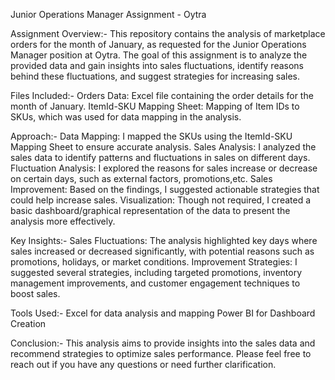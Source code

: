 Junior Operations Manager Assignment - Oytra

Assignment Overview:-
This repository contains the analysis of marketplace orders for the month of January, as requested for the Junior Operations Manager position at Oytra.
The goal of this assignment is to analyze the provided data and gain insights into sales fluctuations, identify reasons behind these fluctuations, and suggest strategies for increasing sales.

Files Included:-
Orders Data: Excel file containing the order details for the month of January.
ItemId-SKU Mapping Sheet: Mapping of Item IDs to SKUs, which was used for data mapping in the analysis.

Approach:-
Data Mapping: I mapped the SKUs using the ItemId-SKU Mapping Sheet to ensure accurate analysis.
Sales Analysis: I analyzed the sales data to identify patterns and fluctuations in sales on different days.
Fluctuation Analysis: I explored the reasons for sales increase or decrease on certain days, such as external factors, promotions,etc.
Sales Improvement: Based on the findings, I suggested actionable strategies that could help increase sales.
Visualization: Though not required, I created a basic dashboard/graphical representation of the data to present the analysis more effectively.

Key Insights:-
Sales Fluctuations: The analysis highlighted key days where sales increased or decreased significantly, with potential reasons such as promotions, holidays, or market conditions.
Improvement Strategies: I suggested several strategies, including targeted promotions, inventory management improvements, and customer engagement techniques to boost sales.

Tools Used:-
Excel for data analysis and mapping
Power BI for Dashboard Creation

Conclusion:-
This analysis aims to provide insights into the sales data and recommend strategies to optimize sales performance. Please feel free to reach out if you have any questions or need further clarification.
